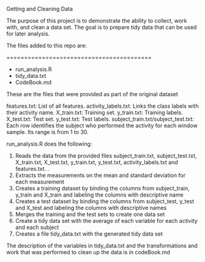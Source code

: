 Getting and Cleaning Data

The purpose of this project is to demonstrate the ability to collect, work with, and clean a data set. The goal is to prepare tidy data that can be used for later analysis.


The files added to this repo are:

=========================================

- run_analysis.R
- tidy_data.txt
- CodeBook.md


These are the files that were provided as part of the original dataset

features.txt: List of all features.
activity_labels.txt: Links the class labels with their activity name.
X_train.txt: Training set.
y_train.txt: Training labels.
X_test.txt: Test set.
y_test.txt: Test labels.
subject_train.txt/subject_test.txt: Each row identifies the subject who performed the activity for each window sample. Its range is from 1 to 30.


run_analysis.R does the following:

1. Reads the data from the provided files subject_train.txt, subject_test.txt, X_train.txt, X_test.txt, y_train.txt, y_test.txt, activity_labels.txt and features.txt. . 
2. Extracts the measurements on the mean and standard deviation for each measurement
3. Creates a training dataset by binding the columns from subject_train, y_train and X_train and labeling the columns with descriptive name
4. Creates a test dataset by binding the columns from subject_test, y_test and X_test and labeling the columns with descriptive names
5. Merges the training and the test sets to create one data set 
6. Create a tidy data set with the average of each variable for each activity and each subject  
7. Creates a file tidy_data.txt with the generated tidy data set


The description of the variables in tidy_data.txt and the transformations and work that was performed to clean up the data is in codeBook.md 
